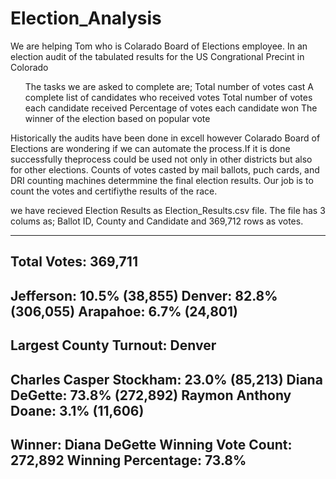 
# Election_Analysis
We are helping Tom who is  Colarado Board of Elections employee. In an election audit of the tabulated results for the US Congrational Precint in Colorado
<ul>The tasks we are asked to complete are;
<ls>Total number of votes cast</ls>
<ls>A complete list of candidates who received votes</ls>
<ls>Total number of votes each candidate received</ls>
<ls>Percentage of votes each candidate won</ls>
<ls>The winner of the election based on popular vote</ls>
</ul>
Historically the audits have been done in excell however Colarado Board of Elections are wondering if we can automate the process.If it is done successfully theprocess could be used not only in other districts but also for other elections. 
Counts of votes casted by mail ballots, puch cards, and  DRI counting machines determmine the final election results. Our job is to count the votes and certifiythe results of the race.</br>

we have recieved Election Results as Election_Results.csv file. The file has 3 colums as; Ballot ID, County and Candidate and 369,712 rows as votes. </br>

-------------------------
Total Votes: 369,711
-------------------------
Jefferson: 10.5% (38,855)
Denver: 82.8% (306,055)
Arapahoe: 6.7% (24,801)
-------------------------
Largest County Turnout: Denver
-------------------------
Charles Casper Stockham: 23.0% (85,213)
Diana DeGette: 73.8% (272,892)
Raymon Anthony Doane: 3.1% (11,606)
-------------------------
Winner: Diana DeGette
Winning Vote Count: 272,892
Winning Percentage: 73.8%
-------------------------

